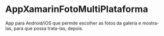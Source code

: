 # AppXamarinFotoMultiPlataforma
 App para Android/iOS que permite escolher as fotos da galeria e mostra-las, para que possa trata-las, depois.
